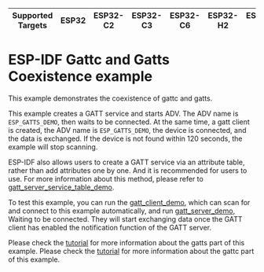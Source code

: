 | Supported Targets | ESP32 | ESP32-C2 | ESP32-C3 | ESP32-C6 | ESP32-H2 | ESP32-S3 |
| ----------------- | ----- | -------- | -------- | -------- | -------- | -------- |

ESP-IDF Gattc and Gatts Coexistence example
==============================================

This example demonstrates the coexistence of gattc and gatts.

This example creates a GATT service and starts ADV. The ADV name is `ESP_GATTS_DEMO`, then waits to be connected. At the same time, a gatt client is created, the ADV name is `ESP_GATTS_DEMO`, the device is connected, and the data is exchanged. If the device is not found within 120 seconds, the example will stop scanning.

ESP-IDF also allows users to create a GATT service via an attribute table, rather than add attributes one by one. And it is recommended for users to use. For more information about this method, please refer to [gatt_server_service_table_demo](../../ble/gatt_server_service_table).

To test this example, you can run the [gatt_client_demo](../../ble/gatt_client), which can scan for and connect to this example automatically, and run [gatt_server_demo](../../ble/gatt_server), Waiting to be connected. They will start exchanging data once the GATT client has enabled the notification function of the GATT server.

Please check the [tutorial](../../ble/gatt_server/tutorial/Gatt_Server_Example_Walkthrough.md) for more information about the gatts part of this example.
Please check the [tutorial](../../ble/gatt_client/tutorial/Gatt_Client_Example_Walkthrough.md) for more information about the gattc part of this example.

